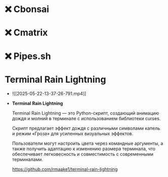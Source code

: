 # ❌ Cbonsai
# ❌ Cmatrix
# ❌ Pipes.sh
# Terminal Rain Lightning
* ![[2025-05-22-13-37-26-791.mp4]]
* **Terminal Rain Lightning**

	Terminal Rain Lightning — это Python-скрипт, создающий анимацию дождя и молний в терминале с использованием библиотеки curses.
	
	Скрипт предлагает эффект дождя с различными символами капель и режим «Гроза» для усиленных визуальных эффектов. 
	
	Пользователи могут настроить цвета через командные аргументы, а также получить адаптацию к изменению размера терминала, что обеспечивает легковесность и совместимость с современными терминалами. 
	
	https://github.com/rmaake1/terminal-rain-lightning
